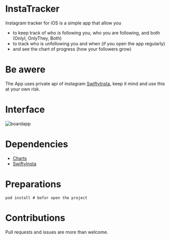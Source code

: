 # InstaTracker
Instagram tracker for iOS is a simple app that allow you
- to keep track of who is following you, who you are following, and both (OnlyI, OnlyThey, Both)
- to track who is unfollowing you and when (if you open the app regularly)
- and see the chart of progress (how your followers grow)

# Be awere
The App uses private api of instagram [SwiftyInsta](https://github.com/TheM4hd1/SwiftyInsta), keep it mind and use this at your own risk.

# Interface
![boardapp](https://user-images.githubusercontent.com/12782780/101457043-c4ffc800-3956-11eb-9aa5-147ff5ecbc86.png)

# Dependencies
  - [Charts](https://github.com/danielgindi/Charts)
  - [SwiftyInsta](https://github.com/TheM4hd1/SwiftyInsta)
  
# Preparations
```
pod install # befor open the project
```

# Contributions
Pull requests and issues are more than welcome.
